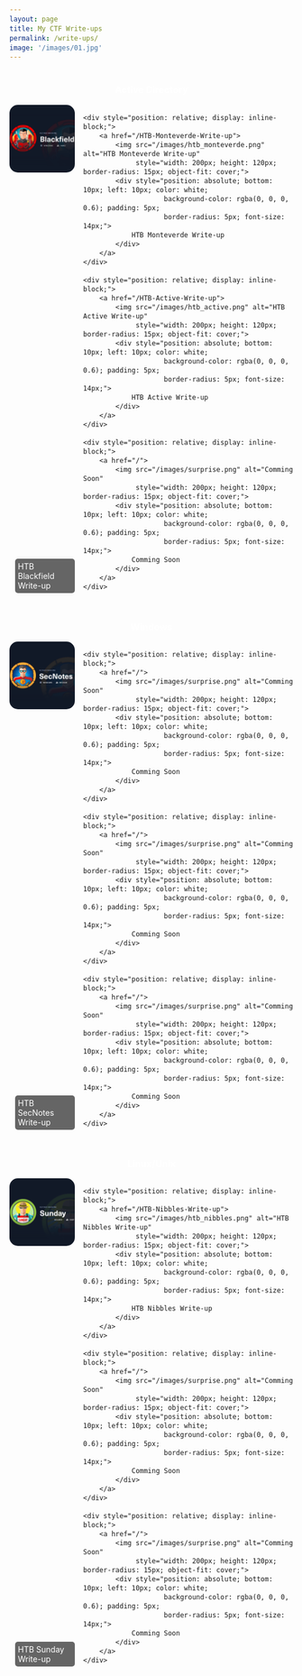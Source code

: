 ```yaml
---
layout: page
title: My CTF Write-ups
permalink: /write-ups/
image: '/images/01.jpg'
---
```


<div style="margin-top: 40px; text-align: center;">
  <h3 style="color: #ffffff;">Active Directory</h3>
</div>

<div style="display: flex; justify-content: center; gap: 15px; margin-top: 15px;">
    <div style="position: relative; display: inline-block;">
        <a href="/HTB-Blackfield-Write-up">
            <img src="/images/htb_blackfield.png" alt="HTB Blackfield Write-up" 
                 style="width: 200px; height: 120px; border-radius: 15px; object-fit: cover;">
            <div style="position: absolute; bottom: 10px; left: 10px; color: white; 
                        background-color: rgba(0, 0, 0, 0.6); padding: 5px; 
                        border-radius: 5px; font-size: 14px;">
                HTB Blackfield Write-up
            </div>
        </a>
    </div>

    <div style="position: relative; display: inline-block;">
        <a href="/HTB-Monteverde-Write-up">
            <img src="/images/htb_monteverde.png" alt="HTB Monteverde Write-up" 
                 style="width: 200px; height: 120px; border-radius: 15px; object-fit: cover;">
            <div style="position: absolute; bottom: 10px; left: 10px; color: white; 
                        background-color: rgba(0, 0, 0, 0.6); padding: 5px; 
                        border-radius: 5px; font-size: 14px;">
                HTB Monteverde Write-up
            </div>
        </a>
    </div>

    <div style="position: relative; display: inline-block;">
        <a href="/HTB-Active-Write-up">
            <img src="/images/htb_active.png" alt="HTB Active Write-up" 
                 style="width: 200px; height: 120px; border-radius: 15px; object-fit: cover;">
            <div style="position: absolute; bottom: 10px; left: 10px; color: white; 
                        background-color: rgba(0, 0, 0, 0.6); padding: 5px; 
                        border-radius: 5px; font-size: 14px;">
                HTB Active Write-up
            </div>
        </a>
    </div>

    <div style="position: relative; display: inline-block;">
        <a href="/">
            <img src="/images/surprise.png" alt="Comming Soon" 
                 style="width: 200px; height: 120px; border-radius: 15px; object-fit: cover;">
            <div style="position: absolute; bottom: 10px; left: 10px; color: white; 
                        background-color: rgba(0, 0, 0, 0.6); padding: 5px; 
                        border-radius: 5px; font-size: 14px;">
                Comming Soon
            </div>
        </a>
    </div>
</div>

<div style="margin-top: 40px; text-align: center;">
  <h3 style="color: #ffffff;">Windows</h3>
</div>

<div style="display: flex; justify-content: center; gap: 15px;">
    <div style="position: relative; display: inline-block;">
        <a href="/HTB-SecNotes-Write-up">
            <img src="/images/htb_secnotes.png" alt="HTB SecNotes Write-up" 
                 style="width: 200px; height: 120px; border-radius: 15px; object-fit: cover;">
            <div style="position: absolute; bottom: 10px; left: 10px; color: white; 
                        background-color: rgba(0, 0, 0, 0.6); padding: 5px; 
                        border-radius: 5px; font-size: 14px;">
                HTB SecNotes Write-up
            </div>
        </a>
    </div>

    <div style="position: relative; display: inline-block;">
        <a href="/">
            <img src="/images/surprise.png" alt="Comming Soon" 
                 style="width: 200px; height: 120px; border-radius: 15px; object-fit: cover;">
            <div style="position: absolute; bottom: 10px; left: 10px; color: white; 
                        background-color: rgba(0, 0, 0, 0.6); padding: 5px; 
                        border-radius: 5px; font-size: 14px;">
                Comming Soon
            </div>
        </a>
    </div>

    <div style="position: relative; display: inline-block;">
        <a href="/">
            <img src="/images/surprise.png" alt="Comming Soon" 
                 style="width: 200px; height: 120px; border-radius: 15px; object-fit: cover;">
            <div style="position: absolute; bottom: 10px; left: 10px; color: white; 
                        background-color: rgba(0, 0, 0, 0.6); padding: 5px; 
                        border-radius: 5px; font-size: 14px;">
                Comming Soon
            </div>
        </a>
    </div>

    <div style="position: relative; display: inline-block;">
        <a href="/">
            <img src="/images/surprise.png" alt="Comming Soon" 
                 style="width: 200px; height: 120px; border-radius: 15px; object-fit: cover;">
            <div style="position: absolute; bottom: 10px; left: 10px; color: white; 
                        background-color: rgba(0, 0, 0, 0.6); padding: 5px; 
                        border-radius: 5px; font-size: 14px;">
                Comming Soon
            </div>
        </a>
    </div>
</div>

<div style="margin-top: 40px; text-align: center;">
  <h3 style="color: #ffffff;">Linux/Unix</h3>
</div>

<div style="display: flex; justify-content: center; gap: 15px;">
    <div style="position: relative; display: inline-block;">
        <a href="/HTB-Sunday-Write-up">
            <img src="/images/htb_sunday.png" alt="HTB Sunday Write-up" 
                 style="width: 200px; height: 120px; border-radius: 15px; object-fit: cover;">
            <div style="position: absolute; bottom: 10px; left: 10px; color: white; 
                        background-color: rgba(0, 0, 0, 0.6); padding: 5px; 
                        border-radius: 5px; font-size: 14px;">
                HTB Sunday Write-up
            </div>
        </a>
    </div>

    <div style="position: relative; display: inline-block;">
        <a href="/HTB-Nibbles-Write-up">
            <img src="/images/htb_nibbles.png" alt="HTB Nibbles Write-up" 
                 style="width: 200px; height: 120px; border-radius: 15px; object-fit: cover;">
            <div style="position: absolute; bottom: 10px; left: 10px; color: white; 
                        background-color: rgba(0, 0, 0, 0.6); padding: 5px; 
                        border-radius: 5px; font-size: 14px;">
                HTB Nibbles Write-up
            </div>
        </a>
    </div>

    <div style="position: relative; display: inline-block;">
        <a href="/">
            <img src="/images/surprise.png" alt="Comming Soon" 
                 style="width: 200px; height: 120px; border-radius: 15px; object-fit: cover;">
            <div style="position: absolute; bottom: 10px; left: 10px; color: white; 
                        background-color: rgba(0, 0, 0, 0.6); padding: 5px; 
                        border-radius: 5px; font-size: 14px;">
                Comming Soon
            </div>
        </a>
    </div>

    <div style="position: relative; display: inline-block;">
        <a href="/">
            <img src="/images/surprise.png" alt="Comming Soon" 
                 style="width: 200px; height: 120px; border-radius: 15px; object-fit: cover;">
            <div style="position: absolute; bottom: 10px; left: 10px; color: white; 
                        background-color: rgba(0, 0, 0, 0.6); padding: 5px; 
                        border-radius: 5px; font-size: 14px;">
                Comming Soon
            </div>
        </a>
    </div>
</div>